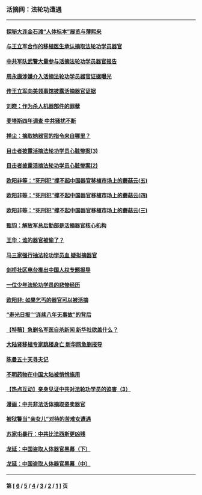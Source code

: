 ### 活摘网：法轮功遭遇
---
#### [探秘大连金石滩“人体标本”展览与薄熙来](../../pages/nf5881/n3705271.md) 
#### [与王立军合作的移植医生承认摘取法轮功学员器官](../../pages/nf5881/n3655663.md) 
#### [中共军队武警大量参与活摘法轮功学员器官报告](../../pages/nf5881/n3601809.md) 
#### [周永康涉嫌介入活摘法轮功学员器官证据曝光](../../pages/nf5881/n3578356.md) 
#### [传王立军向美领事馆披露活摘器官证据](../../pages/nf5881/n3509357.md) 
#### [刘晓：作为杀人机器部件的罪孽](../../pages/nf5881/n3507471.md) 
#### [麦塔斯四年调查  中共骚扰不断](../../pages/nf5881/n2928903.md) 
#### [掸尘：摘取她器官的指令来自哪里？](../../pages/nf5881/n2778528.md) 
#### [目击者披露活摘法轮功学员心脏惨案(3)](../../pages/nf5881/n2758791.md) 
#### [目击者披露活摘法轮功学员心脏惨案(2)](../../pages/nf5881/n2757808.md) 
#### [欧阳非等：“死刑犯”撑不起中国器官移植市场上的蘑菇云(五)](../../pages/nf5881/n2757437.md) 
#### [欧阳非等：“死刑犯”撑不起中国器官移植市场上的蘑菇云(四)](../../pages/nf5881/n2756001.md) 
#### [欧阳非等：“死刑犯”撑不起中国器官移植市场上的蘑菇云(三)](../../pages/nf5881/n2754897.md) 
#### [甄钧：解放军总后勤部是活摘器官核心机构](../../pages/nf5881/n2717871.md) 
#### [王华：谁的器官被偷了？](../../pages/nf5881/n2639318.md) 
#### [马三家强行抽法轮功学员血 疑拟摘器官](../../pages/nf5881/n2147926.md) 
#### [剑桥社区电台推出中国人权专题报导](../../pages/nf5881/n2087567.md) 
#### [一位少年法轮功学员的悲惨经历](../../pages/nf5881/n2016348.md) 
#### [欧阳非: 如果乞丐的器官可以被活摘](../../pages/nf5881/n1814322.md) 
#### [“寿光日报”“连续八年无事故”的背后](../../pages/nf5881/n1753737.md) 
#### [【特稿】急删名军医自杀新闻 新华社欲盖什么？](../../pages/nf5881/n1723702.md) 
#### [大陆肾移植专家跳楼身亡 新华网急删报导](../../pages/nf5881/n1722112.md) 
#### [陈曼五十天寻夫记](../../pages/nf5881/n1716886.md) 
#### [不明药物在中国大陆被悄悄施用](../../pages/nf5881/n1716143.md) 
#### [【热点互动】亲身见证中共对法轮功学员的迫害（3）](../../pages/nf5881/n1688559.md) 
#### [漫画：中共非法活体摘取盗卖器官](../../pages/nf5881/n1672703.md) 
#### [被狱警当“亲女儿”对待的苦难女遭遇](../../pages/nf5881/n1627074.md) 
#### [苏家屯暴行：中共比法西斯更凶残](../../pages/nf5881/n1588738.md) 
#### [龙延：中国盗取人体器官黑幕（下）](../../pages/nf5881/n1491873.md) 
#### [龙延：中国盗取人体器官黑幕（中）](../../pages/nf5881/n1491870.md) 

---
#### 第 [ [6](./6.md) / [5](./5.md) / [4](./4.md) / [3](./3.md) / [2](./2.md) / [1](./1.md) ] 页
